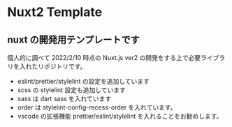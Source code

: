# Nuxt2 Template

## nuxt の開発用テンプレートです

個人的に調べて 2022/2/10 時点の Nuxt.js ver2 の開発をする上で必要ライブラリを入れたリポジトリです。

- eslint/prettier/stylelint の設定を追加しています
- scss の stylelint 設定も追加しています
- sass は dart sass を入れています
- order は stylelint-config-recess-order を入れています。
- vscode の拡張機能 prettier/eslint/stylelint を入れることをお勧めします。
